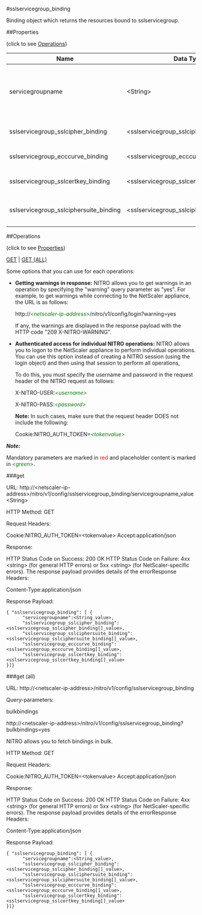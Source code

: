 #sslservicegroup_binding

Binding object which returns the resources bound to sslservicegroup.


##Properties 
<span>(click to see [Operations](#operations))</span>


<table><thead><tr><th>Name</th><th> Data Type</th><th> Permissions</th><th>Description</th></tr></thead><tbody><tr><td>servicegroupname</td><td>&lt;String></td><td>Read-write</td><td>Name of the SSL service group for which to show detailed information.&lt;br>Minimum length = 1</td><tr><tr><td>sslservicegroup_sslcipher_binding</td><td>&lt;sslservicegroup_sslcipher_binding[]></td><td>Read-only</td><td>sslcipher that can be bound to sslservicegroup.</td><tr><tr><td>sslservicegroup_ecccurve_binding</td><td>&lt;sslservicegroup_ecccurve_binding[]></td><td>Read-only</td><td>ecccurve that can be bound to sslservicegroup.</td><tr><tr><td>sslservicegroup_sslcertkey_binding</td><td>&lt;sslservicegroup_sslcertkey_binding[]></td><td>Read-only</td><td>sslcertkey that can be bound to sslservicegroup.</td><tr><tr><td>sslservicegroup_sslciphersuite_binding</td><td>&lt;sslservicegroup_sslciphersuite_binding[]></td><td>Read-only</td><td>sslciphersuite that can be bound to sslservicegroup.</td><tr></tbody></table>
##Operations 
<span>(click to see [Properties](#properties))</span>


[GET](#get) | [GET (ALL)](#get-(all))


Some options that you can use for each operations:
<ul><li><p><b>Getting warnings in response:</b> NITRO allows you to get warnings in an operation by specifying the "warning" query parameter as "yes". For example, to get warnings while connecting to the NetScaler appliance, the URL is as follows:</p><p>http://<span style="color:green;font-style:italic;">&lt;netscaler-ip-address&gt;</span>/nitro/v1/config/login?warning=yes</p><p>If any, the warnings are displayed in the response payload with the HTTP code "209 X-NITRO-WARNING".</p></li><li><p><b>Authenticated access for individual NITRO operations:</b> NITRO allows you to logon to the NetScaler appliance to perform individual operations. You can use this option instead of creating a NITRO session (using the login object) and then using that session to perform all operations,</p><p>To do this, you must specify the username and password in the request header of the NITRO request as follows:</p><p>X-NITRO-USER:<span style="color:green;font-style:italic;">&lt;username&gt;</span></p><p>X-NITRO-PASS:<span style="color:green;font-style:italic;">&lt;password&gt;</span></p><p><b>Note:</b> In such cases, make sure that the request header DOES not include the following:</p><p>Cookie:NITRO_AUTH_TOKEN=<span style="color:green;font-style:italic;">&lt;tokenvalue&gt;</span></p></li></ul>



***Note:*** 
Mandatory parameters are marked in <span style="color:#FF0000;">red</span> and placeholder content is marked in <span style="color:green;font-style:italic">&lt;green&gt;</span>.

###get



URL: http://&lt;netscaler-ip-address&gt;/nitro/v1/config/sslservicegroup_binding/servicegroupname_value&lt;String&gt;
HTTP Method: GET
Request Headers:

Cookie:NITRO_AUTH_TOKEN=&lt;tokenvalue&gt;Accept:application/json

Response:
HTTP Status Code on Success: 200 OKHTTP Status Code on Failure: 4xx &lt;string&gt; (for general HTTP errors) or 5xx &lt;string&gt; (for NetScaler-specific errors). The response payload provides details of the errorResponse Headers:

Content-Type:application/json

Response Payload: ```{ "sslservicegroup_binding": [ {      "servicegroupname":<String_value>,      "sslservicegroup_sslcipher_binding":<sslservicegroup_sslcipher_binding[]_value>,      "sslservicegroup_sslciphersuite_binding":<sslservicegroup_sslciphersuite_binding[]_value>,      "sslservicegroup_ecccurve_binding":<sslservicegroup_ecccurve_binding[]_value>,      "sslservicegroup_sslcertkey_binding":<sslservicegroup_sslcertkey_binding[]_value>}]}```



###get (all)



URL: http://&lt;netscaler-ip-address&gt;/nitro/v1/config/sslservicegroup_binding
Query-parameters:
bulkbindings
http://&lt;netscaler-ip-address&gt;/nitro/v1/config/sslservicegroup_binding?bulkbindings=yes
NITRO allows you to fetch bindings in bulk.



HTTP Method: GET
Request Headers:

Cookie:NITRO_AUTH_TOKEN=&lt;tokenvalue&gt;Accept:application/json

Response:
HTTP Status Code on Success: 200 OKHTTP Status Code on Failure: 4xx &lt;string&gt; (for general HTTP errors) or 5xx &lt;string&gt; (for NetScaler-specific errors). The response payload provides details of the errorResponse Headers:

Content-Type:application/json

Response Payload: ```{ "sslservicegroup_binding": [ {      "servicegroupname":<String_value>,      "sslservicegroup_sslcipher_binding":<sslservicegroup_sslcipher_binding[]_value>,      "sslservicegroup_sslciphersuite_binding":<sslservicegroup_sslciphersuite_binding[]_value>,      "sslservicegroup_ecccurve_binding":<sslservicegroup_ecccurve_binding[]_value>,      "sslservicegroup_sslcertkey_binding":<sslservicegroup_sslcertkey_binding[]_value>}]}```



